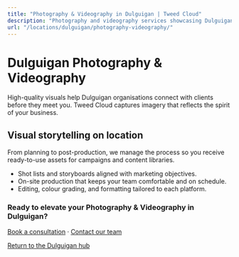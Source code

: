 ```yaml
---
title: "Photography & Videography in Dulguigan | Tweed Cloud"
description: "Photography and videography services showcasing Dulguigan teams, products, and places."
url: "/locations/dulguigan/photography-videography/"
---
```


# Dulguigan Photography & Videography

High-quality visuals help Dulguigan organisations connect with clients before they meet you. Tweed Cloud captures imagery that reflects the spirit of your business.

## Visual storytelling on location

From planning to post-production, we manage the process so you receive ready-to-use assets for campaigns and content libraries.

- Shot lists and storyboards aligned with marketing objectives.
- On-site production that keeps your team comfortable and on schedule.
- Editing, colour grading, and formatting tailored to each platform.

### Ready to elevate your Photography & Videography in Dulguigan?

[Book a consultation](/consultation/) · [Contact our team](/contact/)

[Return to the Dulguigan hub](/locations/dulguigan/)
